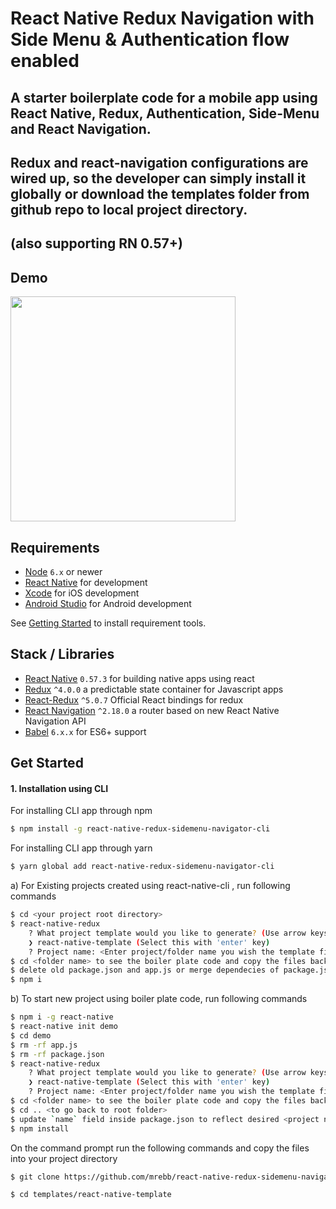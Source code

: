 # React Native Redux Navigation with Side Menu & Authentication flow enabled

## A starter boilerplate code for a mobile app using React Native, Redux, Authentication, Side-Menu and React Navigation. 
## Redux and react-navigation configurations are wired up, so the developer can simply install it globally or download the templates folder from github repo to local project directory.

## (also supporting RN 0.57+)
## Demo
<img src="./templates/react-native-template/assets/demo.gif" width="360">

## Requirements
- [Node](https://nodejs.org) `6.x` or newer
- [React Native](http://facebook.github.io/react-native/docs/getting-started.html) for development
- [Xcode](https://developer.apple.com/xcode/) for iOS development
- [Android Studio](https://developer.android.com/studio/index.html) for Android development

See [Getting Started](https://facebook.github.io/react-native/docs/getting-started.html) to install requirement tools.

## Stack / Libraries
- [React Native](https://facebook.github.io/react-native/) `0.57.3` for building native apps using react
- [Redux](https://redux.js.org/) `^4.0.0` a predictable state container for Javascript apps
- [React-Redux](https://github.com/reduxjs/react-redux) `^5.0.7` Official React bindings for redux
- [React Navigation](https://reactnavigation.org/) `^2.18.0` a router based on new React Native Navigation API
- [Babel](http://babeljs.io/) `6.x.x` for ES6+ support


## Get Started


#### 1. Installation using CLI

For installing CLI app through npm
```sh
$ npm install -g react-native-redux-sidemenu-navigator-cli
```
For installing CLI app through yarn
```sh
$ yarn global add react-native-redux-sidemenu-navigator-cli
```
a) For Existing projects created using react-native-cli , run following commands
```sh
$ cd <your project root directory>
$ react-native-redux
    ? What project template would you like to generate? (Use arrow keys)
    ❯ react-native-template (Select this with 'enter' key)
    ? Project name: <Enter project/folder name you wish the template files to be copied into>
$ cd <folder name> to see the boiler plate code and copy the files back into your project root directory
$ delete old package.json and app.js or merge dependecies of package.json from existing project and boiler plate code
$ npm i 
``` 
b) To start new project using boiler plate code, run following commands
```sh
$ npm i -g react-native
$ react-native init demo
$ cd demo
$ rm -rf app.js
$ rm -rf package.json
$ react-native-redux
    ? What project template would you like to generate? (Use arrow keys)
    ❯ react-native-template (Select this with 'enter' key)
    ? Project name: <Enter project/folder name you wish the template files to be copied into>
$ cd <folder name> to see the boiler plate code and copy the files back into your project root directory
$ cd .. <to go back to root folder>
$ update `name` field inside package.json to reflect desired <project name>
$ npm install 
``` 
On the command prompt run the following commands and copy the files into your project directory

```sh
$ git clone https://github.com/mrebb/react-native-redux-sidemenu-navigator-cli.git

$ cd templates/react-native-template

```